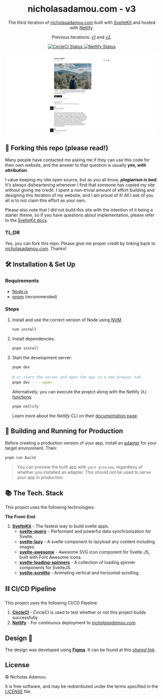 <h1 align="center">
  nicholasadamou.com - v3
</h1>
<p align="center">
  The third iteration of <a href="https://nicholasadamou.com" target="_blank">nicholasadamou.com</a> built with <a href="https://kit.svelte.dev/" target="_blank">SvelteKit</a> and hosted with <a href="https://www.netlify.com/" target="_blank">Netlify</a>.
</p>
<p align="center">
  Previous iterations:
  <a href="https://github.com/nicholasadamou/v1" target="_blank">v1</a> and
  <a href="https://github.com/nicholasadamou/v2" target="_blank">v2</a>.
</p>
<p align="center">
  <a href="https://circleci.com/gh/nicholasadamou/nicholasadamou.com" target="_blank">
    <img src="https://circleci.com/gh/nicholasadamou/nicholasadamou.com.svg?style=svg" alt="CircleCI Status" />
  </a>
  <a href="https://app.netlify.com/sites/nicholasadamou/deploys" target="_blank">
    <img src="https://api.netlify.com/api/v1/badges/fedaa871-c59d-4923-9c65-f29330bf60da/deploy-status" alt="Netlify Status" />
  </a>
</p>

![demo](static/demo.png)

## 🚨 Forking this repo (please read!)

Many people have contacted me asking me if they can use this code for their own website, and the answer to that question is usually **yes, with attribution**.

I value keeping my site open source, but as you all know, _**plagiarism is bad**_. It's always disheartening whenever I find that someone has copied my site without giving me credit. I spent a non-trivial amount of effort building and designing this iteration of my website, and I am proud of it! All I ask of you all is to not claim this effort as your own.

Please also note that I did not build this site with the intention of it being a starter theme, so if you have questions about implementation, please refer to the [SvelteKit docs](https://kit.svelte.dev/docs).

### TL;DR

Yes, you can fork this repo. Please give me proper credit by linking back to [nicholasadamou.com](https://nicholasadamou.com). Thanks!

## 🛠 Installation & Set Up

### Requirements

- [Node.js](https://nodejs.org/en/)
- [pnpm](https://pnpm.io/) (recommended)

### Steps

1. Install and use the correct version of Node using [NVM](https://github.com/nvm-sh/nvm).

   ```sh
   nvm install
   ```

2. Install dependencies.

   ```sh
   pnpm install
   ```

3. Start the development server:

   ```bash
   pnpm dev

   # or start the server and open the app in a new browser tab
   pnpm dev -- --open
   ```

   Alternatively, you can execute the project along with the Netlify (λ) [functions](functions):

   ```bash
   pnpm netlify
   ```

   Learn more about the _Netlify_ CLI on their [documentation page](hhttps://www.netlify.com/docs/functions/).

## 🚀 Building and Running for Production

Before creating a production version of your app, install an [adapter](https://kit.svelte.dev/docs#adapters) for your target environment. Then:

```bash
pnpm run build
```

> You can preview the built app with `yarn preview`, regardless of whether you installed an adapter. This should _not_ be used to serve your app in production.

## 📚 The Tech. Stack

This project uses the following technologies:

**The Front-End**:

1. [**SvelteKit**](https://kit.svelte.dev/) - The fastest way to build svelte apps.
   - [**svelte-query**](https://sveltequery.vercel.app/) - Performant and powerful data synchronization for Svelte.
   - [**svelte-lazy**](https://github.com/leafOfTree/svelte-lazy) - A svelte component to lazyload any content including images.
   - [**svelte-awesome**](https://github.com/RobBrazier/svelte-awesome#more-advanced-cases) - Awesome SVG icon component for Svelte JS, built with Font Awesome icons.
   - [**svelte-loading-spinners**](https://github.com/Schum123/svelte-loading-spinners) - A collection of loading spinner components for SvelteJS.
   - [**svelte-scrollto**](https://github.com/langbamit/svelte-scrollto) - Animating vertical and horizontal scrolling.

## ⛓️ CI/CD Pipeline

This project uses the following CI/CD Pipeline:

1. [**CircleCI**](https://circleci.com/) - CircleCI is used to test whether or not this project builds successfully.
2. [**Netlify**](https://netlify.com/) - For continuous deployment to [_nicholasadamou.com_](https://nicholasadamou.com).

## Design 🎨

The design was developed using [**Figma**](https://www.figma.com/). It can be found at this [_shared link_](https://www.figma.com/file/WaCj0rJmmvUkky3StLTrG8/nicholasadamou.com-v3?node-id=0%3A1).

## License

© Nicholas Adamou.

It is free software, and may be redistributed under the terms specified in the [LICENSE] file.

[license]: LICENSE
